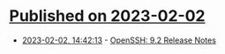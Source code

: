 # [Published on 2023-02-02](index.md)

* [2023-02-02, 14:42:13](https://lobste.rs/s/ano4hs/openssh_9_2_release_notes) - [OpenSSH: 9.2 Release Notes](https://www.openssh.com/releasenotes.html#9.2)
